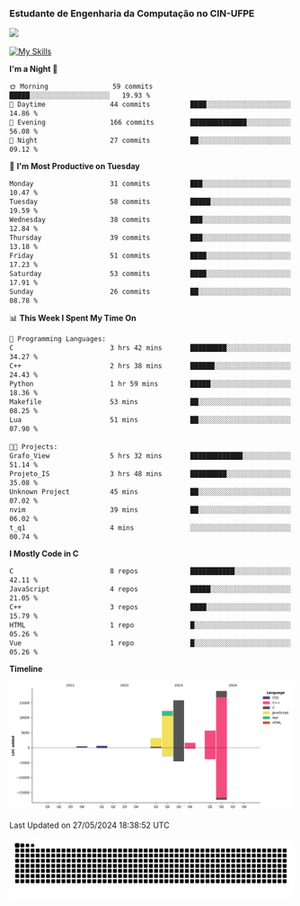 
### Estudante de Engenharia da Computação no CIN-UFPE
<div>
      <!--<img width=400 src="https://github-readme-stats.vercel.app/api?username=Zed201&show_icons=true&theme=tokyonight" /-->
      <img width=400 src='https://leetcode.card.workers.dev/Zed201?theme=nord&font=baloo&extension=null' />
</div>


[![My Skills](https://skillicons.dev/icons?i=c,cpp,py,java,neovim&theme=dark)](https://skillicons.dev)

<!--START_SECTION:waka-->
**I'm a Night 🦉** 

```text
🌞 Morning                59 commits          █████░░░░░░░░░░░░░░░░░░░░   19.93 % 
🌆 Daytime                44 commits          ████░░░░░░░░░░░░░░░░░░░░░   14.86 % 
🌃 Evening                166 commits         ██████████████░░░░░░░░░░░   56.08 % 
🌙 Night                  27 commits          ██░░░░░░░░░░░░░░░░░░░░░░░   09.12 % 
```
📅 **I'm Most Productive on Tuesday** 

```text
Monday                   31 commits          ███░░░░░░░░░░░░░░░░░░░░░░   10.47 % 
Tuesday                  58 commits          █████░░░░░░░░░░░░░░░░░░░░   19.59 % 
Wednesday                38 commits          ███░░░░░░░░░░░░░░░░░░░░░░   12.84 % 
Thursday                 39 commits          ███░░░░░░░░░░░░░░░░░░░░░░   13.18 % 
Friday                   51 commits          ████░░░░░░░░░░░░░░░░░░░░░   17.23 % 
Saturday                 53 commits          ████░░░░░░░░░░░░░░░░░░░░░   17.91 % 
Sunday                   26 commits          ██░░░░░░░░░░░░░░░░░░░░░░░   08.78 % 
```


📊 **This Week I Spent My Time On** 

```text
💬 Programming Languages: 
C                        3 hrs 42 mins       █████████░░░░░░░░░░░░░░░░   34.27 % 
C++                      2 hrs 38 mins       ██████░░░░░░░░░░░░░░░░░░░   24.43 % 
Python                   1 hr 59 mins        █████░░░░░░░░░░░░░░░░░░░░   18.36 % 
Makefile                 53 mins             ██░░░░░░░░░░░░░░░░░░░░░░░   08.25 % 
Lua                      51 mins             ██░░░░░░░░░░░░░░░░░░░░░░░   07.90 % 

🐱‍💻 Projects: 
Grafo_View               5 hrs 32 mins       █████████████░░░░░░░░░░░░   51.14 % 
Projeto_IS               3 hrs 48 mins       █████████░░░░░░░░░░░░░░░░   35.08 % 
Unknown Project          45 mins             ██░░░░░░░░░░░░░░░░░░░░░░░   07.02 % 
nvim                     39 mins             ██░░░░░░░░░░░░░░░░░░░░░░░   06.02 % 
t_q1                     4 mins              ░░░░░░░░░░░░░░░░░░░░░░░░░   00.74 % 
```

**I Mostly Code in C** 

```text
C                        8 repos             ███████████░░░░░░░░░░░░░░   42.11 % 
JavaScript               4 repos             █████░░░░░░░░░░░░░░░░░░░░   21.05 % 
C++                      3 repos             ████░░░░░░░░░░░░░░░░░░░░░   15.79 % 
HTML                     1 repo              █░░░░░░░░░░░░░░░░░░░░░░░░   05.26 % 
Vue                      1 repo              █░░░░░░░░░░░░░░░░░░░░░░░░   05.26 % 
```



**Timeline**

![Lines of Code chart](https://raw.githubusercontent.com/Zed201/Zed201/master/assets/bar_graph.png)


 Last Updated on 27/05/2024 18:38:52 UTC
<!--END_SECTION:waka-->

<picture>
  <source media="(prefers-color-scheme: dark)" srcset="https://github.com/Zed201/Zed201/blob/output/github-contribution-grid-snake-dark.svg" />
  <img alt="github-snake" src="https://github.com/Zed201/Zed201/blob/output/github-contribution-grid-snake-dark.svg" />
</picture>
